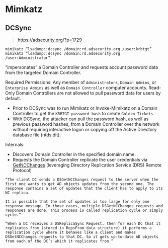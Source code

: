 # Mimkatz

## DCSync
> https://adsecurity.org/?p=1729

```
mimikatz “lsadump::dcsync /domain:rd.adsecurity.org /user:krbtgt”
mimikatz “lsadump::dcsync /domain:rd.adsecurity.org /user:Administrator”
```

“impersonates” a Domain Controller and requests account password data from the targeted Domain Controller.

Required Permissions: Any member of `Administrators`, `Domain Admins`, or `Enterprise Admins` as well as `Domain Controller` computer accounts. Read-Only Domain Controllers are not allowed to pull password data for users by default.

* Prior to DCSync was to run Mimikatz or Invoke-Mimikatz on a Domain Controller to get the `KRBTGT password hash` to create `Golden Tickets`
* With DCSync, the attacker can pull the password hash, as well as previous password hashes, from a Domain Controller over the network without requiring interactive logon or copying off the Active Directory database file (ntds.dit).

Internals:
* Discovers Domain Controller in the specified domain name.
* Requests the Domain Controller replicate the user credentials via [GetNCChanges](https://wiki.samba.org/index.php/DRSUAPI) (leveraging Directory Replication Service (DRS) Remote Protocol)

```
“The client DC sends a DSGetNCChanges request to the server when the first one wants to get AD objects updates from the second one. The response contains a set of updates that the client has to apply to its NC replica.

It is possible that the set of updates is too large for only one response message. In those cases, multiple DSGetNCChanges requests and responses are done. This process is called replication cycle or simply cycle.”

“When a DC receives a DSReplicaSync Request, then for each DC that it replicates from (stored in RepsFrom data structure) it performs a replication cycle where it behaves like a client and makes DSGetNCChanges requests to that DC. So it gets up-to-date AD objects from each of the DC’s which it replicates from.”
```
